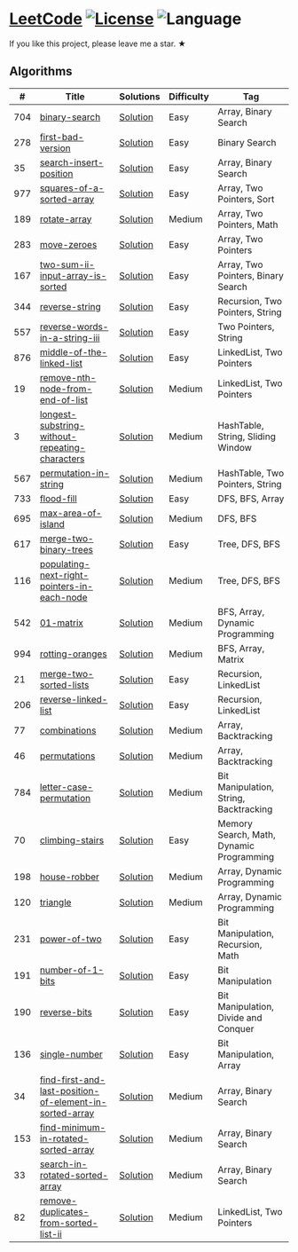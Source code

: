 # [LeetCode](https://leetcode-cn.com/) [![License](https://img.shields.io/badge/license-GPL_3.0-blue.svg)](LICENSE.md) ![Language](https://img.shields.io/badge/language-Python3-blue.svg) 

If you like this project, please leave me a star. ★
## Algorithms

|  #  |      Title     |   Solutions   | Difficulty  | Tag                   
|-----|----------------|---------------|-------------|-------------
|704|[binary-search](https://leetcode-cn.com/problems/binary-search)|[Solution](search/binary_search.py) |Easy|Array, Binary Search|
|278|[first-bad-version](https://leetcode-cn.com/problems/first-bad-version)|[Solution](search/first_bad_version.py) |Easy|Binary Search|
|35|[search-insert-position](https://leetcode-cn.com/problems/search-insert-position)|[Solution](search/search_insert_position.py) |Easy|Array, Binary Search|
|977|[squares-of-a-sorted-array](https://leetcode-cn.com/problems/squares-of-a-sorted-array)|[Solution](sort/squares_of_a_sorted_array.py) |Easy|Array, Two Pointers, Sort|
|189|[rotate-array](https://leetcode-cn.com/problems/rotate-array)|[Solution](rotate/rotate_array.py) |Medium|Array, Two Pointers, Math|
|283|[move-zeroes](https://leetcode-cn.com/problems/move-zeroes)|[Solution](move/move_zeroes.py) |Easy|Array, Two Pointers|
|167|[two-sum-ii-input-array-is-sorted](https://leetcode-cn.com/problems/two-sum-ii-input-array-is-sorted)|[Solution](search/two_sum_ii_input_array_is_sorted.py) |Easy|Array, Two Pointers, Binary Search|
|344|[reverse-string](https://leetcode-cn.com/problems/reverse-string)|[Solution](reverse/reverse_string.py) |Easy|Recursion, Two Pointers, String|
|557|[reverse-words-in-a-string-iii](https://leetcode-cn.com/problems/reverse-words-in-a-string-iii)|[Solution](reverse/reverse_words_in_a_string_iii.py) |Easy|Two Pointers, String|
|876|[middle-of-the-linked-list](https://leetcode-cn.com/problems/middle-of-the-linked-list)|[Solution](search/middle_of_the_linked_list.py) |Easy|LinkedList, Two Pointers|
|19|[remove-nth-node-from-end-of-list](https://leetcode-cn.com/problems/remove-nth-node-from-end-of-list)|[Solution](search/remove_nth_node_from_end_of_list.py) |Medium|LinkedList, Two Pointers|
|3|[longest-substring-without-repeating-characters](https://leetcode-cn.com/problems/longest-substring-without-repeating-characters)|[Solution](search/longest_substring_without_repeating_characters.py) |Medium|HashTable, String, Sliding Window|
|567|[permutation-in-string](https://leetcode-cn.com/problems/permutation-in-string)|[Solution](permutation/permutation_in_string.py) |Medium|HashTable, Two Pointers, String|
|733|[flood-fill](https://leetcode-cn.com/problems/flood-fill)|[Solution](smath/flood_fill.py) |Easy|DFS, BFS, Array|
|695|[max-area-of-island](https://leetcode-cn.com/problems/max-area-of-island)|[Solution](smath/max_area_of_island.py) |Medium|DFS, BFS|
|617|[merge-two-binary-trees](https://leetcode-cn.com/problems/merge-two-binary-trees)|[Solution](merge/merge_two_binary_trees.py) |Easy|Tree, DFS, BFS|
|116|[populating-next-right-pointers-in-each-node](https://leetcode-cn.com/problems/populating-next-right-pointers-in-each-node)|[Solution](smath/populating_next_right_pointers_in_each_node.py) |Medium|Tree, DFS, BFS|
|542|[01-matrix](https://leetcode-cn.com/problems/01-matrix)|[Solution](smath/01_matrix.py) |Medium|BFS, Array, Dynamic Programming|
|994|[rotting-oranges](https://leetcode-cn.com/problems/rotting-oranges)|[Solution](smath/rotting_oranges.py) |Medium|BFS, Array, Matrix|
|21|[merge-two-sorted-lists](https://leetcode-cn.com/problems/merge-two-sorted-lists)|[Solution](merge/merge_two_sorted_lists.py) |Easy|Recursion, LinkedList|
|206|[reverse-linked-list](https://leetcode-cn.com/problems/reverse-linked-list)|[Solution](reverse/reverse_linked_list.py) |Easy|Recursion, LinkedList|
|77|[combinations](https://leetcode-cn.com/problems/combinations)|[Solution](combination/combinations.py) |Medium|Array, Backtracking|
|46|[permutations](https://leetcode-cn.com/problems/permutations)|[Solution](permutation/permutations.py) |Medium|Array, Backtracking|
|784|[letter-case-permutation](https://leetcode-cn.com/problems/letter-case-permutation)|[Solution](permutation/letter_case_permutation.py) |Medium|Bit Manipulation, String, Backtracking|
|70|[climbing-stairs](https://leetcode-cn.com/problems/climbing-stairs)|[Solution](smath/climbing_stairs.py) |Easy|Memory Search, Math, Dynamic Programming|
|198|[house-robber](https://leetcode-cn.com/problems/house-robber)|[Solution](smath/house_robber.py) |Medium|Array, Dynamic Programming|
|120|[triangle](https://leetcode-cn.com/problems/triangle)|[Solution](smath/triangle.py) |Medium|Array, Dynamic Programming|
|231|[power-of-two](https://leetcode-cn.com/problems/power-of-two)|[Solution](smath/power_of_two.py) |Easy|Bit Manipulation, Recursion, Math|
|191|[number-of-1-bits](https://leetcode-cn.com/problems/number-of-1-bits)|[Solution](smath/number_of_1_bits.py) |Easy|Bit Manipulation|
|190|[reverse-bits](https://leetcode-cn.com/problems/reverse-bits)|[Solution](reverse/reverse_bits.py) |Easy|Bit Manipulation, Divide and Conquer|
|136|[single-number](https://leetcode-cn.com/problems/single-number)|[Solution](smath/single_number.py) |Easy|Bit Manipulation, Array|
|34|[find-first-and-last-position-of-element-in-sorted-array](https://leetcode-cn.com/problems/find-first-and-last-position-of-element-in-sorted-array)|[Solution](search/find_first_and_last_position_of_element_in_sorted_array.py) |Medium|Array, Binary Search|
|153|[find-minimum-in-rotated-sorted-array](https://leetcode-cn.com/problems/find-minimum-in-rotated-sorted-array)|[Solution](search/find_minimum_in_rotated_sorted_array.py) |Medium|Array, Binary Search|
|33|[search-in-rotated-sorted-array](https://leetcode-cn.com/problems/search-in-rotated-sorted-array)|[Solution](search/search_in_rotated_sorted_array.py) |Medium|Array, Binary Search|
|82|[remove-duplicates-from-sorted-list-ii](https://leetcode-cn.com/problems/remove-duplicates-from-sorted-list-ii)|[Solution](remove/remove_duplicates_from_sorted_list_ii.py) |Medium|LinkedList, Two Pointers|
